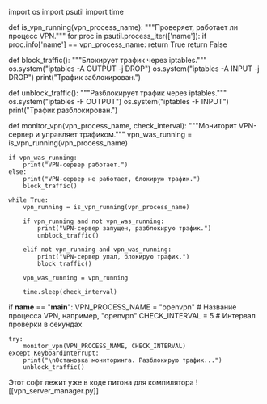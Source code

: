 import os
import psutil
import time

def is_vpn_running(vpn_process_name):
    """Проверяет, работает ли процесс VPN."""
    for proc in psutil.process_iter(['name']):
        if proc.info['name'] == vpn_process_name:
            return True
    return False

def block_traffic():
    """Блокирует трафик через iptables."""
    os.system("iptables -A OUTPUT -j DROP")
    os.system("iptables -A INPUT -j DROP")
    print("Трафик заблокирован.")

def unblock_traffic():
    """Разблокирует трафик через iptables."""
    os.system("iptables -F OUTPUT")
    os.system("iptables -F INPUT")
    print("Трафик разблокирован.")

def monitor_vpn(vpn_process_name, check_interval):
    """Мониторит VPN-сервер и управляет трафиком."""
    vpn_was_running = is_vpn_running(vpn_process_name)

    if vpn_was_running:
        print("VPN-сервер работает.")
    else:
        print("VPN-сервер не работает, блокирую трафик.")
        block_traffic()

    while True:
        vpn_running = is_vpn_running(vpn_process_name)

        if vpn_running and not vpn_was_running:
            print("VPN-сервер запущен, разблокирую трафик.")
            unblock_traffic()

        elif not vpn_running and vpn_was_running:
            print("VPN-сервер упал, блокирую трафик.")
            block_traffic()

        vpn_was_running = vpn_running

        time.sleep(check_interval)

if __name__ == "__main__":
    VPN_PROCESS_NAME = "openvpn"  # Название процесса VPN, например, "openvpn"
    CHECK_INTERVAL = 5  # Интервал проверки в секундах

    try:
        monitor_vpn(VPN_PROCESS_NAME, CHECK_INTERVAL)
    except KeyboardInterrupt:
        print("\nОстановка мониторинга. Разблокирую трафик...")
        unblock_traffic()



Этот софт лежит уже в коде питона для компилятора  ![[vpn_server_manager.py]]